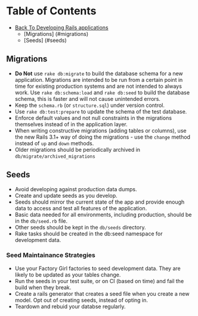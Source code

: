 # Table of Contents
* [Back To Developing Rails applications](../)
  * [Migrations] (#migrations)
  * [Seeds] (#seeds)

## Migrations

* **Do Not** use `rake db:migrate` to build the database schema for a new application.
  Migrations are intended to be run from a certain point in time for existing production
  systems and are not intended to always work. Use `rake db:schema:load` and `rake db:seed`
  to build the database schema, this is faster and will not cause unintended errors.
* Keep the `schema.rb` (or `structure.sql`) under version control.
* Use `rake db:test:prepare` to update the schema of the test database.
* Enforce default values and not null constraints in the migrations themselves instead of in
  the application layer.
* When writing constructive migrations (adding tables or columns), use
  the new Rails 3.1+ way of doing the migrations - use the `change`
  method instead of `up` and `down` methods.
* Older migrations should be periodically archived in `db/migrate/archived_migrations`

## Seeds

* Avoid developing against production data dumps.
* Create and update seeds as you develop.
* Seeds should mirror the current state of the app and provide enough
  data to access and test all features of the application.
* Basic data needed for all environments, including production, should be in the
  `db/seed.rb` file.
* Other seeds should be kept in the `db/seeds` directory.
* Rake tasks should be created in the db:seed namespace for development data.

### Seed Maintainance Strategies

* Use your Factory Girl factories to seed development data. They are likely to be 
  updated as your tables change.
* Run the seeds in your test suite, or on CI (based on time) and fail the build
  when they break.
* Create a rails generator that creates a seed file when you create a new model.  Opt
  out of creating seeds, instead of opting in.
* Teardown and rebuid your databse regularly.
